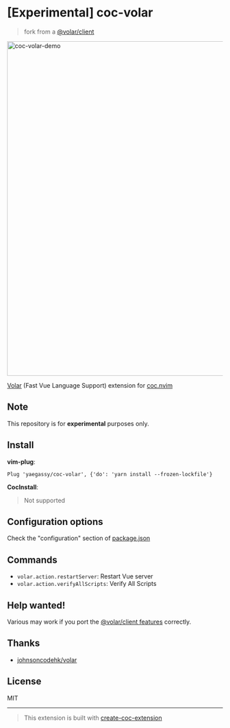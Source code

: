 # [Experimental] coc-volar

> fork from a [@volar/client](https://github.com/johnsoncodehk/volar/tree/master/packages/client)

<img width="780" alt="coc-volar-demo" src="https://user-images.githubusercontent.com/188642/127477834-461c3565-143a-4ce7-bd78-e68b8b304480.gif">

[Volar](https://marketplace.visualstudio.com/items?itemName=johnsoncodehk.volar) (Fast Vue Language Support) extension for [coc.nvim](https://github.com/neoclide/coc.nvim)

## Note

This repository is for **experimental** purposes only.

## Install

**vim-plug**:

```vim
Plug 'yaegassy/coc-volar', {'do': 'yarn install --frozen-lockfile'}
```

**CocInstall**:

> Not supported

## Configuration options

Check the "configuration" section of [package.json](/package.json)

## Commands

- `volar.action.restartServer`: Restart Vue server
- `volar.action.verifyAllScripts`: Verify All Scripts

## Help wanted!

Various may work if you port the [@volar/client features](https://github.com/johnsoncodehk/volar/tree/master/packages/client/src/features) correctly.

## Thanks

- [johnsoncodehk/volar](https://github.com/johnsoncodehk/volar)

## License

MIT

---

> This extension is built with [create-coc-extension](https://github.com/fannheyward/create-coc-extension)
